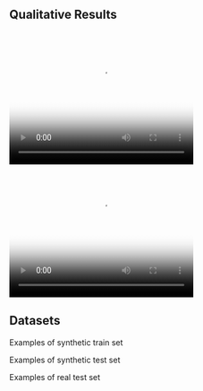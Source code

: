 <head>
<script src="http://api.html5media.info/1.1.8/html5media.min.js"></script>
</head>

## Qualitative Results
<video src="input_depth.mp4" poster="input_depth.jpg" width="329" height="237" controls preload></video>
<video src="output_labels.mp4" poster="output_labels.jpg" width="329" height="237" controls preload></video>

## Datasets
Examples of synthetic train set


Examples of synthetic test set


Examples of real test set

